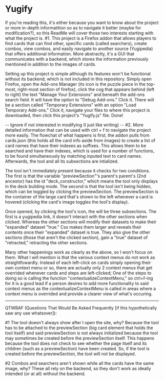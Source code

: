 # Yugify

If you're reading this, it's either because you want to know about the project or more in-depth informatition so as to navigate it better 
(maybe for modification?), so this ReadMe will cover those two interests starting with what the project is. #1. This project is a Firefox 
addon that allows players to find cards that can find other, specific cards (called searchers), create combos, view combos, and easily 
navigate to another source (Yugipedia) that offers additional information. More abstractly, it's a GUI that communicates with a backend, 
which stores the information previously mentioned in addition to the images of cards.

Setting up this project is simple although its features won't be functional without its backend, which is not included in this repository.
Simply open Firefox, open the Add-ons Manager (its icon is the puzzle piece in the top-most, right-most section of firefox), click the cog 
that appears behind (left to right) the text "Manage Your Extensions" and beneath the add-ons search field. It will have the option to 
"Debug Add-ons." Click it. There will be a section called "Temporary Extensions" with an option "Load Temporary Add-ons." Click it, navigate 
your files to where this project is downloaded, then click this project's "Yugify.js" file. Done!

-- Ignore if not interested in modifying (I just like writing) --
#2. More detailed information that can be used with ctrl + f to navigate the project more easily.
The flowchat of what happens is first, the addon pulls from cards.json (this holds all the card info aside from images) to create a list 
of card names that have their indexes as suffixes. This allows them to be searched and have their indexes, which is used for a number of 
functions, to be found simultaneously by matching inputed text to card names. Afterwards, the tool and all its subsections are intialized. 

The tool isn't immediately present because it checks for two conditions. The first is that the variable "previewSection"'s parent's parent's 
(2nd ancestor) has the id "deck_constructor," which means the tool only displays in the deck building mode. The second is that the tool isn't 
being hidden, which can be toggled by clicking the previewSection. The previewSection is the container of the large card that's shown to the 
left whenever a card is hovered (clicking the card's image toggles the tool's display).

Once opened, by clicking the tool's icon, the will be three subsections. The first is a yugipedia link, it doesn't interact with the other 
sections when clicked. Whereas the other sections will modify their datasets to make their "expanded" dataset "true." Css makes them larger 
and reveals their contents once their "expanded" dataset is true. They also give the other sections (those that aren't the clicked section), 
gain a "true" dataset of "retracted," retracting the other sections. 

Many other happenings work as clearly as the above, so I won't focus on them. What I will mention is that the various context menus do not work 
as straightfowardly. Instead of each left-click on cards simply opening their own context menu or so, there are actually only 2 context menus 
that get overrided whenever cards and steps are left-clicked; One of the steps to doing so is calling the function "contextualizeContextMenu," 
so ctrl+f-ing for it is a good lead if a person desires to add more functionality to said context menus as the contextualizeContextMenu is called
in areas where a context menu is overrided and provide a clearer view of what's occuring.

-----------------------------------------------------------------------------------------

QTWBAF (Questions That Would Be Asked Frequently [if this hypothetically saw any use whatsover]):

#1 The tool doesn't always show after I open the site, why?
  Because the tool has to be attached to the previewSection (big card element that holds the tool itself) and said previewSection is not always 
  initialized because the tool may sometimes be created before the previewSection itself. This happens because the tool does not check to see whether 
  the page itself and its children (such as a previewSection) have been created. So, if the tool is created before the previewSection, the tool will 
  not be displayed.
  
#2 Combos and searchers aren't shown while all the cards have the same image, why? 
  These all rely on the backend, so they don't work as ideally intended (or at all) without the backend.
